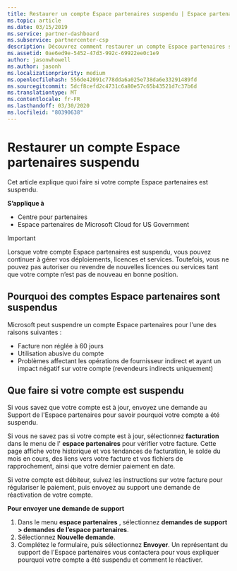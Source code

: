 ```yaml
---
title: Restaurer un compte Espace partenaires suspendu | Espace partenaires
ms.topic: article
ms.date: 03/15/2019
ms.service: partner-dashboard
ms.subservice: partnercenter-csp
description: Découvrez comment restaurer un compte Espace partenaires suspendu, pourquoi un compte peut être suspendu et comment utiliser votre compte pendant la suspension.
ms.assetid: 0ae6ed9e-5452-47d3-992c-69922ee0c1e9
author: jasonwhowell
ms.author: jasonh
ms.localizationpriority: medium
ms.openlocfilehash: 556de42091c778dda6a025e738da6e33291489fd
ms.sourcegitcommit: 5dcf8cefd2c4731c6a80e57c65b43521d7c37b6d
ms.translationtype: MT
ms.contentlocale: fr-FR
ms.lasthandoff: 03/30/2020
ms.locfileid: "80390638"
---
```

# <a name="restore-a-suspended-partner-center-account"></a>Restaurer un compte Espace partenaires suspendu

Cet article explique quoi faire si votre compte Espace partenaires est suspendu.

**S’applique à**

-  Centre pour partenaires
-  Espace partenaires de Microsoft Cloud for US Government


> [!IMPORTANT]  
> Lorsque votre compte Espace partenaires est suspendu, vous pouvez continuer à gérer vos déploiements, licences et services. Toutefois, vous ne pouvez pas autoriser ou revendre de nouvelles licences ou services tant que votre compte n’est pas de nouveau en bonne position.

## <a name="why-partner-center-accounts-are-suspended"></a>Pourquoi des comptes Espace partenaires sont suspendus

Microsoft peut suspendre un compte Espace partenaires pour l'une des raisons suivantes :

- Facture non réglée à 60 jours 
- Utilisation abusive du compte
- Problèmes affectant les opérations de fournisseur indirect et ayant un impact négatif sur votre compte (revendeurs indirects uniquement)

## <a name="what-to-do-if-your-account-is-suspended"></a>Que faire si votre compte est suspendu

Si vous savez que votre compte est à jour, envoyez une demande au Support de l'Espace partenaires pour savoir pourquoi votre compte a été suspendu. 

Si vous ne savez pas si votre compte est à jour, sélectionnez **facturation** dans le menu de l' **espace partenaires** pour vérifier votre facture. Cette page affiche votre historique et vos tendances de facturation, le solde du mois en cours, des liens vers votre facture et vos fichiers de rapprochement, ainsi que votre dernier paiement en date.

Si votre compte est débiteur, suivez les instructions sur votre facture pour régulariser le paiement, puis envoyez au support une demande de réactivation de votre compte. 

**Pour envoyer une demande de support**

1.  Dans le menu **espace partenaires** , sélectionnez **demandes de support > demandes de l’espace partenaires**.
2.  Sélectionnez **Nouvelle demande**. 
3.  Complétez le formulaire, puis sélectionnez **Envoyer**. Un représentant du support de l'Espace partenaires vous contactera pour vous expliquer pourquoi votre compte a été suspendu et comment le réactiver.



